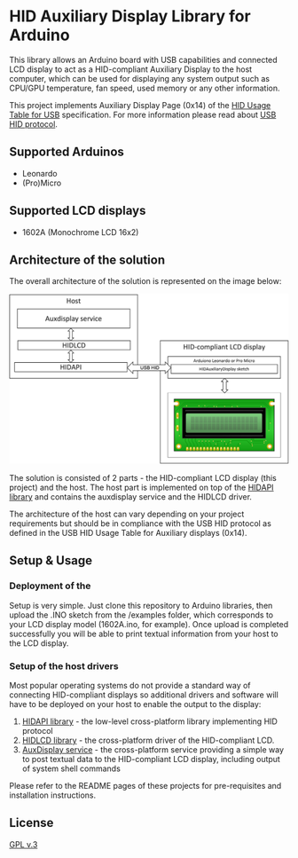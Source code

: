 # HID Auxiliary Display Library for Arduino 

This library allows an Arduino board with USB capabilities and connected LCD display to act as 
a HID-compliant Auxiliary Display to the host computer, which can be used for displaying any system output
such as CPU/GPU temperature, fan speed, used memory or any other information.  

This project implements Auxiliary Display Page (0x14) of the 
[HID Usage Table for USB](https://www.usb.org/sites/default/files/hut1_22.pdf) specification. For more
information please read about [USB HID protocol](https://www.usb.org/hid).


## Supported Arduinos 
* Leonardo
* (Pro)Micro

## Supported LCD displays 
* 1602A (Monochrome LCD 16x2)

## Architecture of the solution
The overall architecture of the solution is represented on the image below:

![Alt text](img/HIDAuxiliaryDisplayArchitecture.png)

The solution is consisted of 2 parts - the HID-compliant LCD display (this project) and the host. The host part 
is implemented on top of the [HIDAPI library](https://github.com/libusb/hidapi) and contains the auxdisplay service
and the HIDLCD driver.

The architecture of the host can vary depending on your project requirements but should be in compliance with the 
USB HID protocol as defined in the USB HID Usage Table for Auxiliary displays (0x14). 

## Setup & Usage
### Deployment of the 
Setup is very simple. Just clone this repository to Arduino libraries, then upload the .INO sketch from the /examples 
folder, which corresponds to your LCD display model (1602A.ino, for example). Once upload is completed successfully 
you will be able to print textual information from your host to the LCD display.


### Setup of the host drivers
Most popular operating systems do not provide a standard way of connecting HID-compliant displays so additional
drivers and software will have to be deployed on your host to enable the output to the display:

1. [HIDAPI library](https://github.com/libusb/hidapi)               - the low-level cross-platform library implementing 
                                                                      HID protocol
2. [HIDLCD library](https://github.com/abratchik/hidlcd)            - the cross-platform driver of the HID-compliant 
                                                                      LCD.
3. [AuxDisplay service](https://github.com/abratchik/auxdisplay)    - the cross-platform service providing a 
                                                                      simple way to post textual data to the HID-compliant
                                                                      LCD display, including output of system shell
                                                                      commands
                                                       
Please refer to the README pages of these projects for pre-requisites and installation instructions.

## License
[GPL v.3](http://www.gnu.org/copyleft/gpl.html)

